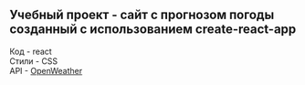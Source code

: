 Учебный проект - сайт с прогнозом погоды созданный с использованием create-react-app <br>
---
Код - react  <br>
Стили - CSS  <br>
API - [OpenWeather](https://openweathermap.org/)

